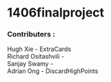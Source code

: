 # 1406finalproject
### Contributers :
 Hugh Xie               - ExtraCards  
 Richard Ositashvili    -     
 Sanjay Swamy           -      
 Adrian Ong             - DiscardHighPoints    
 
